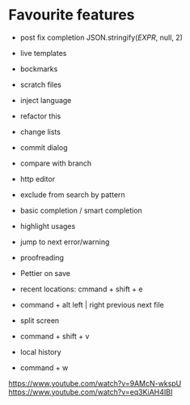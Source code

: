 # Favourite features
- post fix completion
  JSON.stringify($EXPR$, null, 2)
- live templates
- bockmarks
- scratch files
- inject language
- refactor this


- change lists
- commit dialog
- compare with branch

- http editor
- exclude from search by pattern
- basic completion / smart completion

- highlight usages
- jump to next error/warning

- proofreading

- Pettier on save

- recent locations: cmmand + shift + e
- command + alt left | right previous next file
- split screen
- command + shift + v
- local history
- command + w

https://www.youtube.com/watch?v=9AMcN-wkspU
https://www.youtube.com/watch?v=eq3KiAH4IBI
